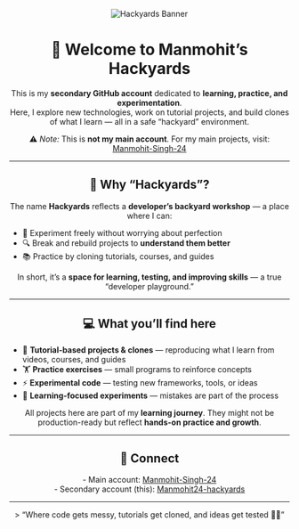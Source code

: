 <p align="center">
  <img src="https://img.shields.io/badge/Hackyards-Learn%20&%20Experiment-blue?style=for-the-badge" alt="Hackyards Banner"/>
</p>

<h1 align="center">👋 Welcome to <strong>Manmohit’s Hackyards</strong></h1>

<p align="center">
This is my <strong>secondary GitHub account</strong> dedicated to <strong>learning, practice, and experimentation</strong>.<br>
Here, I explore new technologies, work on tutorial projects, and build clones of what I learn — all in a safe “hackyard” environment.
</p>

<p align="center">
  ⚠️ <em>Note:</em> This is <strong>not my main account</strong>. For my main projects, visit: <a href="https://github.com/Manmohit-Singh24">Manmohit-Singh-24</a>
</p>

---

<h2 align="center">🧪 Why “Hackyards”?</h2>

<p align="center">
The name <strong>Hackyards</strong> reflects a <strong>developer’s backyard workshop</strong> — a place where I can:
</p>

<ul>
  <li>🔧 Experiment freely without worrying about perfection</li>
  <li>🔍 Break and rebuild projects to <strong>understand them better</strong></li>
  <li>📚 Practice by cloning tutorials, courses, and guides</li>
</ul>

<p align="center">
In short, it’s a <strong>space for learning, testing, and improving skills</strong> — a true “developer playground.”
</p>

---

<h2 align="center">💻 What you’ll find here</h2>

<ul>
  <li>📖 <strong>Tutorial-based projects & clones</strong> — reproducing what I learn from videos, courses, and guides</li>
  <li>🏋️ <strong>Practice exercises</strong> — small programs to reinforce concepts</li>
  <li>⚡ <strong>Experimental code</strong> — testing new frameworks, tools, or ideas</li>
  <li>🧠 <strong>Learning-focused experiments</strong> — mistakes are part of the process</li>
</ul>

<p align="center">
All projects here are part of my <strong>learning journey</strong>. They might not be production-ready but reflect <strong>hands-on practice and growth</strong>.
</p>

---

<h2 align="center">📌 Connect</h2>

<p align="center">
- Main account: <a href="https://github.com/Manmohit-Singh24">Manmohit-Singh-24</a><br>
- Secondary account (this): <a href="https://github.com/Manmohit24-hackyards">Manmohit24-hackyards</a>
</p>

---

<p align="center">
> “Where code gets messy, tutorials get cloned, and ideas get tested 🧠💥”
</p>
